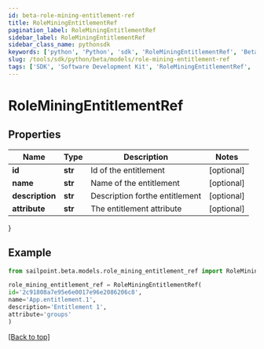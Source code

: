 ```yaml
---
id: beta-role-mining-entitlement-ref
title: RoleMiningEntitlementRef
pagination_label: RoleMiningEntitlementRef
sidebar_label: RoleMiningEntitlementRef
sidebar_class_name: pythonsdk
keywords: ['python', 'Python', 'sdk', 'RoleMiningEntitlementRef', 'BetaRoleMiningEntitlementRef'] 
slug: /tools/sdk/python/beta/models/role-mining-entitlement-ref
tags: ['SDK', 'Software Development Kit', 'RoleMiningEntitlementRef', 'BetaRoleMiningEntitlementRef']
---
```


# RoleMiningEntitlementRef


## Properties

Name | Type | Description | Notes
------------ | ------------- | ------------- | -------------
**id** | **str** | Id of the entitlement | [optional] 
**name** | **str** | Name of the entitlement | [optional] 
**description** | **str** | Description forthe entitlement | [optional] 
**attribute** | **str** | The entitlement attribute | [optional] 
}

## Example

```python
from sailpoint.beta.models.role_mining_entitlement_ref import RoleMiningEntitlementRef

role_mining_entitlement_ref = RoleMiningEntitlementRef(
id='2c91808a7e95e6e0017e96e2086206c8',
name='App.entitlement.1',
description='Entitlement 1',
attribute='groups'
)

```
[[Back to top]](#) 

